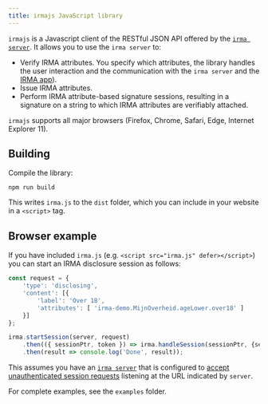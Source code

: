 ```yaml
---
title: irmajs JavaScript library
---
```


`irmajs` is a Javascript client of the RESTful JSON API offered by the [`irma server`](https://github.com/privacybydesign/irmago/tree/master/irma). It  allows you to use the `irma server` to:

 * Verify IRMA attributes. You specify which attributes, the library handles the user interaction and the communication with the `irma server` and the [IRMA app](https://github.com/privacybydesign/irma_mobile)).
 * Issue IRMA attributes.
 * Perform IRMA attribute-based signature sessions, resulting in a signature on a string to which IRMA attributes are verifiably attached.

`irmajs` supports all major browsers (Firefox, Chrome, Safari, Edge, Internet Explorer 11).

## Building

Compile the library:

    npm run build

This writes `irma.js` to the `dist` folder, which you can include in your website in a `<script>` tag.

## Browser example

If you have included `irma.js` (e.g. `<script src="irma.js" defer></script>`) you can start an IRMA disclosure session as follows:

```js
const request = {
    'type': 'disclosing',
    'content': [{
        'label': 'Over 18',
        'attributes': [ 'irma-demo.MijnOverheid.ageLower.over18' ]
    }]
};

irma.startSession(server, request)
    .then(({ sessionPtr, token }) => irma.handleSession(sessionPtr, {server, token}))
    .then(result => console.log('Done', result));
```

This assumes you have an [`irma server`](irma-server) that is configured to [accept unauthenticated session requests](irma-server#requestor-authentication) listening at the URL indicated by `server`.

For complete examples, see the `examples` folder.
